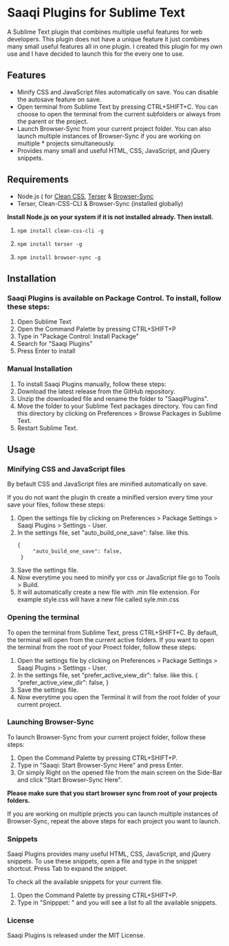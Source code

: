 # Saaqi Plugins for Sublime Text

A Sublime Text plugin that combines multiple useful features for web developers. This plugin does not have a unique feature it just combines many small useful features all in one plugin. I created this plugin for my own use and I have decided to launch this for the every one to use.

## Features

* Minify CSS and JavaScript files automatically on save. You can disable the autosave feature on save.
* Open terminal from Sublime Text by pressing CTRL+SHIFT+C. You can choose to open the terminal from the current subfolders or always from the parent or the project.
* Launch Browser-Sync from your current project folder. You can also launch multiple instances of Browser-Sync if you are working on multiple * projects simultaneously.
* Provides many small and useful HTML, CSS, JavaScript, and jQuery snippets.


## Requirements

* Node.js ( for [Clean CSS](https://www.npmjs.com/package/clean-css-cli), [Terser](https://www.npmjs.com/package/tersers) & [Browser-Sync](https://www.npmjs.com/package/browser-sync)
* Terser, Clean-CSS-CLI & Browser-Sync (installed globally)

**Install Node.js on your system if it is not installed already. Then install.**

1. `npm install clean-css-cli -g`

2. `npm install terser -g`

3. `npm install browser-sync -g`


## Installation

### Saaqi Plugins is available on Package Control. To install, follow these steps:
1. Open Sublime Text
2. Open the Command Palette by pressing CTRL+SHIFT+P
3. Type in "Package Control: Install Package"
4. Search for "Saaqi Plugins"
5. Press Enter to install

### Manual Installation
1. To install Saaqi Plugins manually, follow these steps:
2. Download the latest release from the GitHub repository.
2. Unzip the downloaded file and rename the folder to "SaaqiPlugins".
4. Move the folder to your Sublime Text packages directory. You can find this directory by clicking on Preferences > Browse Packages in Sublime Text.
5. Restart Sublime Text.


## Usage

### Minifying CSS and JavaScript files
By befault CSS and JavaScript files are minified automatically on save.

If you do not want the plugin th create a minified version every time your save your files, follow these steps:

1. Open the settings file by clicking on Preferences > Package Settings > Saaqi Plugins > Settings - User.
2. In the settings file, set "auto_build_one_save": false. like this.
	<pre><code>{
		"auto_build_one_save": false,
	}</code></pre>
3. Save the settings file.
4. Now everytime you need to minify yor css or JavaScript file go to Tools > Build.
5. It will automatically create a new file with .min file extension. For example style.css will have a new file called syle.min.css

### Opening the terminal

To open the terminal from Sublime Text, press CTRL+SHIFT+C. By default, the terminal will open from the current active folders. If you want to open the terminal from the root of your Proect folder, follow these steps:

1. Open the settings file by clicking on Preferences > Package Settings > Saaqi Plugins > Settings - User.
2. In the settings file, set "prefer_active_view_dir": false. like this.
	{
		"prefer_active_view_dir": false,
	}
3. Save the settings file.
4. Now everytime you open the Terminal it will from the root folder of your current project.

### Launching Browser-Sync

To launch Browser-Sync from your current project folder, follow these steps:

1. Open the Command Palette by pressing CTRL+SHIFT+P.
2. Type in "Saaqi: Start Browser-Sync Here" and press Enter.
3. Or simply Right on the opened file from the main screen on the Side-Bar and click "Start Browser-Sync Here".

**Please make sure that you start browser sync from root of your projects folders.**

If you are working on multiple prjects you can launch multiple instances of Browser-Sync, repeat the above steps for each project you want to launch.

### Snippets

Saaqi Plugins provides many useful HTML, CSS, JavaScript, and jQuery snippets. To use these snippets, open a file and type in the snippet shortcut. Press Tab to expand the snippet.

To check all the available snippets for your current file.

1. Open the Command Palette by pressing CTRL+SHIFT+P.
2. Type in "Snipppet: " and you will see a list fo all the available snippets. 

### License
Saaqi Plugins is released under the MIT License.
